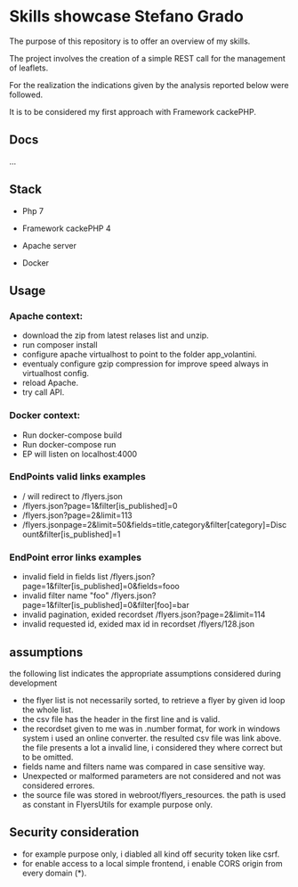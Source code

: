 # Skills showcase Stefano Grado

The purpose of this repository is to offer an overview of my skills.

The project involves the creation of a simple REST call for the management of leaflets.

For the realization the indications given by the analysis reported below were followed.

It is to be considered my first approach with Framework cackePHP.

## Docs
...

  

## Stack

  

- Php 7

- Framework cackePHP 4

- Apache server

- Docker

  

## Usage

### Apache context:

 - download the zip from latest relases list and unzip.
 - run composer install
 - configure apache virtualhost  to point to the folder app_volantini.
 - eventualy configure gzip compression for improve speed always in virtualhost config.
 - reload Apache.
 - try call API.

### Docker context:

 - Run docker-compose build
 - Run docker-compose run
 - EP will listen on localhost:4000 

  

### EndPoints valid links examples

 - / will redirect to /flyers.json
 - /flyers.json?page=1&filter[is_published]=0
 - /flyers.json?page=2&limit=113 
 - /flyers.jsonpage=2&limit=50&fields=title,category&filter[category]=Discount&filter[is_published]=1


### EndPoint error links examples

 - invalid field in fields list
/flyers.json?page=1&filter[is_published]=0&fields=fooo
 - invalid filter name "foo"
/flyers.json?page=1&filter[is_published]=0&filter[foo]=bar
- invalid pagination, exided recordset
/flyers.json?page=2&limit=114
- invalid requested id, exided max id in recordset
/flyers/128.json

  

## assumptions
the following list indicates the appropriate assumptions considered during development

 - the flyer list is not necessarily sorted, to retrieve a flyer by given id loop the whole list.
 - the csv file has the header in the first line and is valid.
 - the recordset given to me was in .number format, for work in windows system i used an online converter. the resulted csv file was link above. the file presents a lot a invalid line, i considered they where correct but to be omitted.
 - fields name and filters name was compared in case sensitive way.
 - Unexpected or malformed parameters are not considered and not was considered errores.
 - the source file was stored in webroot/flyers_resources. the path is used as constant in FlyersUtils for example purpose only.

## Security consideration
 - for example purpose only, i diabled all kind off security token like csrf.
 - for enable access to a local simple frontend, i enable CORS origin from every domain (*).


